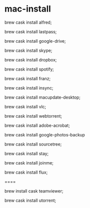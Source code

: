 # mac-install

brew cask install alfred;

brew cask install lastpass;

brew cask install google-drive;

brew cask install skype;

brew cask install dropbox;

brew cask install spotify;

brew cask install franz;

brew cask install insync;

brew cask install macupdate-desktop;

brew cask install vlc;

brew cask install webtorrent;

brew cask install adobe-acrobat;

brew cask install google-photos-backup

brew cask install sourcetree;

brew cask install stay;

brew cask install joinme;

brew cask install flux;

====

brew install cask teamviewer;

brew cask install utorrent;
